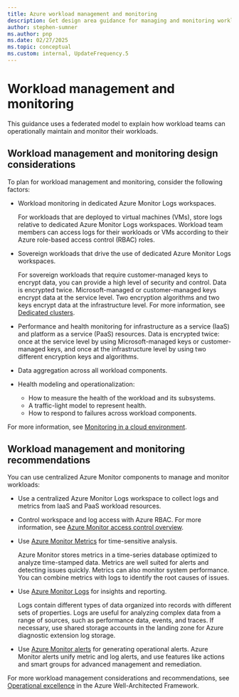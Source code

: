 ```yaml
---
title: Azure workload management and monitoring
description: Get design area guidance for managing and monitoring workloads in an Azure landing zone.
author: stephen-sumner
ms.author: pnp
ms.date: 02/27/2025
ms.topic: conceptual
ms.custom: internal, UpdateFrequency.5
---
```


# Workload management and monitoring

This guidance uses a federated model to explain how workload teams can operationally maintain and monitor their workloads.

## Workload management and monitoring design considerations

To plan for workload management and monitoring, consider the following factors:

- Workload monitoring in dedicated Azure Monitor Logs workspaces.

  For workloads that are deployed to virtual machines (VMs), store logs relative to dedicated Azure Monitor Logs workspaces. Workload team members can access logs for their workloads or VMs according to their Azure role-based access control (RBAC) roles.

- Sovereign workloads that drive the use of dedicated Azure Monitor Logs workspaces.

  For sovereign workloads that require customer-managed keys to encrypt data, you can provide a high level of security and control. Data is encrypted twice. Microsoft-managed or customer-managed keys encrypt data at the service level. Two encryption algorithms and two keys encrypt data at the infrastructure level. For more information, see [Dedicated clusters](/azure/azure-monitor/logs/logs-dedicated-clusters).

- Performance and health monitoring for infrastructure as a service (IaaS) and platform as a service (PaaS) resources. Data is encrypted twice: once at the service level by using Microsoft-managed keys or customer-managed keys, and once at the infrastructure level by using two different encryption keys and algorithms.

- Data aggregation across all workload components.

- Health modeling and operationalization:

  - How to measure the health of the workload and its subsystems.
  - A traffic-light model to represent health.
  - How to respond to failures across workload components.

For more information, see [Monitoring in a cloud environment](../../../manage/monitor/monitoring.md).

## Workload management and monitoring recommendations

You can use centralized Azure Monitor components to manage and monitor workloads:

- Use a centralized Azure Monitor Logs workspace to collect logs and metrics from IaaS and PaaS workload resources.

- Control workspace and log access with Azure RBAC. For more information, see [Azure Monitor access control overview](/azure/azure-monitor/platform/design-logs-deployment#access-control-overview).

- Use [Azure Monitor Metrics](/azure/azure-monitor/platform/data-platform-metrics) for time-sensitive analysis.

  Azure Monitor stores metrics in a time-series database optimized to analyze time-stamped data. Metrics are well suited for alerts and detecting issues quickly. Metrics can also monitor system performance. You can combine metrics with logs to identify the root causes of issues.

- Use [Azure Monitor Logs](/azure/azure-monitor/platform/data-platform-logs) for insights and reporting.

  Logs contain different types of data organized into records with different sets of properties. Logs are useful for analyzing complex data from a range of sources, such as performance data, events, and traces. If necessary, use shared storage accounts in the landing zone for Azure diagnostic extension log storage.

- Use [Azure Monitor alerts](/azure/azure-monitor/platform/alerts-overview) for generating operational alerts. Azure Monitor alerts unify metric and log alerts, and use features like actions and smart groups for advanced management and remediation.

For more workload management considerations and recommendations, see [Operational excellence](/azure/architecture/framework/#operational-excellence) in the Azure Well-Architected Framework.
